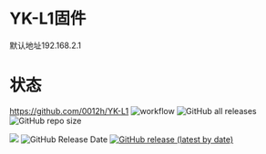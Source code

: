 # YK-L1固件

默认地址192.168.2.1
  
# 状态
https://github.com/0012h/YK-L1
![workflow](https://github.com/0012h/YK-L1/actions/workflows/Padavan.yml/badge.svg)
![GitHub all releases](https://img.shields.io/github/downloads/0012h/YK-L1/total?label=下载量)
![GitHub repo size](https://img.shields.io/github/repo-size/0012h/YK-L1?label=库大小)

![](https://img.shields.io/github/last-commit/0012h/YK-L1?label=最近提交)
![GitHub Release Date](https://img.shields.io/github/release-date/0012h/YK-L1?label=最新发布)
[![GitHub release (latest by date)](https://img.shields.io/github/v/release/0012h/YK-L1?style=for-the-badge&label=最新固件)](https://github.com/0012H/YK-L1/releases/latest)
